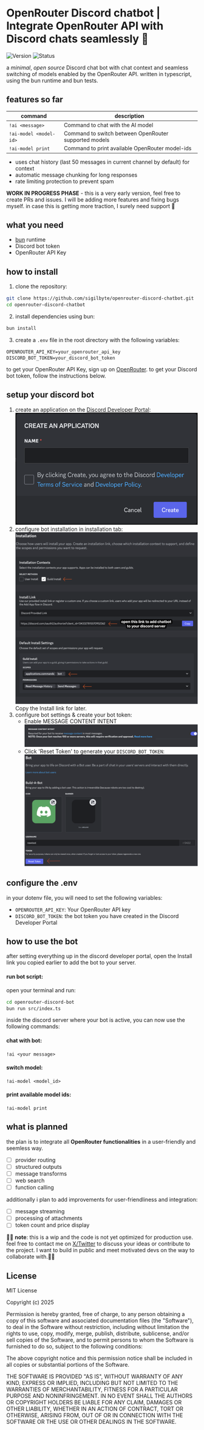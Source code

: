 # OpenRouter Discord chatbot | Integrate OpenRouter API with Discord chats seamlessly 🤖
![Version](https://img.shields.io/badge/version-v0.0.1--alpha-blue)
![Status](https://img.shields.io/badge/status-prerelease-yellow)


a *minimal*, *open source* Discord chat bot with chat context and seamless switching of models enabled by the OpenRouter API. written in typescript, using the bun runtime and bun tests. 

## features so far

| command              | description                                        |
|----------------------|----------------------------------------------------|
| `!ai <message>`      | Command to chat with the AI model                  |
| `!ai-model <model-id>` | Command to switch between OpenRouter supported models |
| `!ai-model print`    | Command to print available OpenRouter model-ids    |

- uses chat history (last 50 messages in current channel by default) for context
- automatic message chunking for long responses
- rate limiting protection to prevent spam

**WORK IN PROGRESS PHASE** - this is a very early version, feel free to create PRs and issues. I will be adding more features and fixing bugs myself. in case this is getting more traction, I surely need support 🤗

## what you need

- [bun](https://bun.sh) runtime
- Discord bot token
- OpenRouter API Key

## how to install

1. clone the repository:
```bash
git clone https://github.com/sigilbyte/openrouter-discord-chatbot.git
cd openrouter-discord-chatbot
```

2. install dependencies using bun:
```bash
bun install
```

3. create a `.env` file in the root directory with the following variables:
```env
OPENROUTER_API_KEY=your_openrouter_api_key
DISCORD_BOT_TOKEN=your_discord_bot_token
```
to get your OpenRouter API Key, sign up on [OpenRouter](https://openrouter.ai).
to get your Discord bot token, follow the instructions below.

## setup your discord bot

1. create an application on the [Discord Developer Portal](https://discord.com/developers/applications):
![create app](assets/images/image.png)
2. configure bot installation in installation tab:
![bot installation](assets/images/image-1.png)
Copy the Install link for later.
3. configure bot settings & create your bot token:
    - Enable MESSAGE CONTENT INTENT    
![bot settings](assets/images/image-2.png)
    - Click 'Reset Token' to generate your `DISCORD_BOT_TOKEN`:
    ![bot token](assets/images/image-3.png)

## configure the .env
in your dotenv file, you will need to set the following variables:
- `OPENROUTER_API_KEY`: Your OpenRouter API key
- `DISCORD_BOT_TOKEN`: the bot token you have created in the Discord Developer Portal

## how to use the bot
after setting everything up in the discord developer portal, open the Install link you copied earlier to add the bot to your server.
#### run bot script:
open your terminal and run:
```bash
cd openrouter-discord-bot
bun run src/index.ts
```

inside the discord server where your bot is active, you can now use the following commands:
#### chat with bot:
```
!ai <your message>
```
#### switch model:
```
!ai-model <model_id>
```
#### print available model ids:
```
!ai-model print
```


## what is planned
the plan is to integrate all **OpenRouter functionalities** in a user-friendly and seemless way.
- [ ] provider routing
- [ ] structured outputs
- [ ] message transforms
- [ ] web search
- [ ] function calling

additionally i plan to add improvements for user-friendliness and integration:
- [ ] message streaming
- [ ] processing of attachments
- [ ] token count and price display

🚨🚨 **note**: this is a wip and the code is not yet optimized for production use. feel free to contact me on [X/Twitter](https://x.com/sigilbyte) to discuss your ideas or contribute to the project. I want to build in public and meet motivated devs on the way to collaborate with.🚨🚨

## License

MIT License

Copyright (c) 2025

Permission is hereby granted, free of charge, to any person obtaining a copy
of this software and associated documentation files (the "Software"), to deal
in the Software without restriction, including without limitation the rights
to use, copy, modify, merge, publish, distribute, sublicense, and/or sell
copies of the Software, and to permit persons to whom the Software is
furnished to do so, subject to the following conditions:

The above copyright notice and this permission notice shall be included in all
copies or substantial portions of the Software.

THE SOFTWARE IS PROVIDED "AS IS", WITHOUT WARRANTY OF ANY KIND, EXPRESS OR
IMPLIED, INCLUDING BUT NOT LIMITED TO THE WARRANTIES OF MERCHANTABILITY,
FITNESS FOR A PARTICULAR PURPOSE AND NONINFRINGEMENT. IN NO EVENT SHALL THE
AUTHORS OR COPYRIGHT HOLDERS BE LIABLE FOR ANY CLAIM, DAMAGES OR OTHER
LIABILITY, WHETHER IN AN ACTION OF CONTRACT, TORT OR OTHERWISE, ARISING FROM,
OUT OF OR IN CONNECTION WITH THE SOFTWARE OR THE USE OR OTHER DEALINGS IN THE
SOFTWARE.
